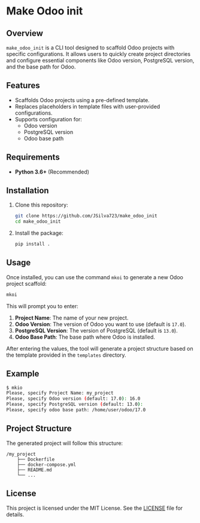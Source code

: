 # Make Odoo init

## Overview

`make_odoo_init` is a CLI tool designed to scaffold Odoo projects with specific configurations. It allows users to quickly create project directories and configure essential components like Odoo version, PostgreSQL version, and the base path for Odoo.

## Features

- Scaffolds Odoo projects using a pre-defined template.
- Replaces placeholders in template files with user-provided configurations.
- Supports configuration for:
  - Odoo version
  - PostgreSQL version
  - Odoo base path

## Requirements

- **Python 3.6+** (Recommended)

## Installation

1. Clone this repository:

   ```bash
   git clone https://github.com/JSilva723/make_odoo_init
   cd make_odoo_init
   ```

2. Install the package:

   ```bash
   pip install .
   ```

## Usage

Once installed, you can use the command `mkoi` to generate a new Odoo project scaffold:

```bash
mkoi
```

This will prompt you to enter:

1. **Project Name**: The name of your new project.
2. **Odoo Version**: The version of Odoo you want to use (default is `17.0`).
3. **PostgreSQL Version**: The version of PostgreSQL (default is `13.0`).
4. **Odoo Base Path**: The base path where Odoo is installed.

After entering the values, the tool will generate a project structure based on the template provided in the `templates` directory.

## Example

```bash
$ mkio
Please, specify Project Name: my_project
Please, specify Odoo version (default: 17.0): 16.0
Please, specify PostgreSQL version (default: 13.0):
Please, specify odoo base path: /home/user/odoo/17.0
```

## Project Structure

The generated project will follow this structure:

```
/my_project
    ├── Dockerfile
    ├── docker-compose.yml
    ├── README.md
    └── ...
```

## License

This project is licensed under the MIT License. See the [LICENSE](LICENSE) file for details.
